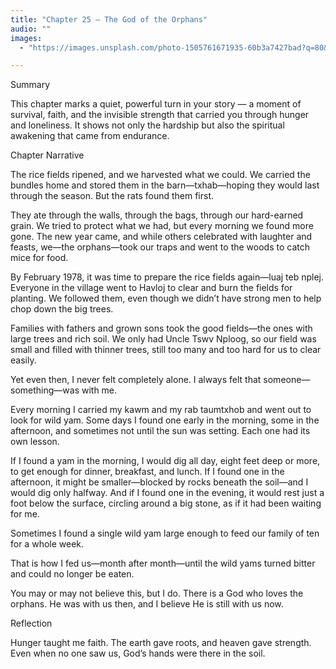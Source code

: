 ```yaml
---
title: "Chapter 25 — The God of the Orphans"
audio: ""
images:
  - "https://images.unsplash.com/photo-1505761671935-60b3a7427bad?q=80&w=1600&auto=format&fit=crop"

---
```


Summary

This chapter marks a quiet, powerful turn in your story — a moment of survival, faith, and the invisible strength that carried you through hunger and loneliness. It shows not only the hardship but also the spiritual awakening that came from endurance.

Chapter Narrative

The rice fields ripened, and we harvested what we could. We carried the bundles home and stored them in the barn—txhab—hoping they would last through the season. But the rats found them first.

They ate through the walls, through the bags, through our hard-earned grain. We tried to protect what we had, but every morning we found more gone. The new year came, and while others celebrated with laughter and feasts, we—the orphans—took our traps and went to the woods to catch mice for food.

By February 1978, it was time to prepare the rice fields again—luaj teb nplej.
Everyone in the village went to Havloj to clear and burn the fields for planting. We followed them, even though we didn’t have strong men to help chop down the big trees.

Families with fathers and grown sons took the good fields—the ones with large trees and rich soil. We only had Uncle Tswv Nploog, so our field was small and filled with thinner trees, still too many and too hard for us to clear easily.

Yet even then, I never felt completely alone. I always felt that someone—something—was with me.

Every morning I carried my kawm and my rab taumtxhob and went out to look for wild yam. Some days I found one early in the morning, some in the afternoon, and sometimes not until the sun was setting. Each one had its own lesson.

If I found a yam in the morning, I would dig all day, eight feet deep or more, to get enough for dinner, breakfast, and lunch. If I found one in the afternoon, it might be smaller—blocked by rocks beneath the soil—and I would dig only halfway. And if I found one in the evening, it would rest just a foot below the surface, circling around a big stone, as if it had been waiting for me.

Sometimes I found a single wild yam large enough to feed our family of ten for a whole week.

That is how I fed us—month after month—until the wild yams turned bitter and could no longer be eaten.

You may or may not believe this, but I do.
There is a God who loves the orphans.
He was with us then,
and I believe He is still with us now.

Reflection

Hunger taught me faith.
The earth gave roots, and heaven gave strength.
Even when no one saw us,
God’s hands were there in the soil.